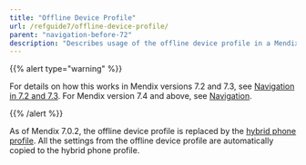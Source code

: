 ```yaml
---
title: "Offline Device Profile"
url: /refguide7/offline-device-profile/
parent: "navigation-before-72"
description: "Describes usage of the offline device profile in a Mendix app for Mendix versions 7.0 and 7.1."
---
```


{{% alert type="warning" %}}

For details on how this works in Mendix versions 7.2 and 7.3, see [Navigation in 7.2 and 7.3](navigation-in-72-and-73). For Mendix version 7.4 and above, see [Navigation](navigation).

{{% /alert %}}

As of Mendix 7.0.2, the offline device profile is replaced by the [hybrid phone profile](hybrid-phone-profile). All the settings from the offline device profile are automatically copied to the hybrid phone profile.
